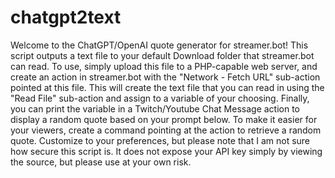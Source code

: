 # chatgpt2text

Welcome to the ChatGPT/OpenAI quote generator for streamer.bot!
This script outputs a text file to your default Download folder that streamer.bot can read.
To use, simply upload this file to a PHP-capable web server,
and create an action in streamer.bot with the "Network - Fetch URL" sub-action pointed at this file.
This will create the text file that you can read in using the "Read File" sub-action and assign to a variable of your choosing.
Finally, you can print the variable in a Twitch/Youtube Chat Message action to display a random quote based on your prompt below.
To make it easier for your viewers, create a command pointing at the action to retrieve a random quote.
Customize to your preferences, but please note that I am not sure how secure this script is.
It does not expose your API key simply by viewing the source, but please use at your own risk.
